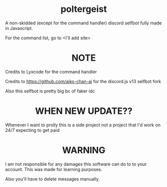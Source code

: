 <a id="top"></a>

<h1 align="center">
  poltergeist
</h1>

A non-skidded (except for the command handler) discord selfbot fully made in Javascript.

For the command list, go to <I'll add site>

<h1 align="center">
  NOTE
</h1>

Credits to Lyxcode for the command handler

Credits to https://github.com/aiko-chan-ai for the discord.js v13 selfbot fork

Also this selfbot is pretty big bc of faker idc

<h1 align="center">
  WHEN NEW UPDATE??
</h1>

Whenever I want to prolly this is a side project not a project that I'd work on 24/7 expecting to get paid

<h1 align="center">
  WARNING
</h1>

I am not responsible for any damages this software can do to to your account. This was made for learning purposes.

Also you'll have to delete messages manually.
